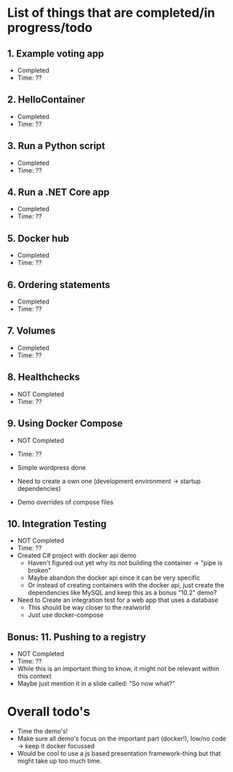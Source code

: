 # List of things that are completed/in progress/todo

## 1. Example voting app
- Completed
- Time: ??

## 2. HelloContainer
- Completed
- Time: ??

## 3. Run a Python script
- Completed 
- Time: ??

## 4. Run a .NET Core app
- Completed
- Time: ??

## 5. Docker hub
- Completed
- Time: ??

## 6. Ordering statements
- Completed
- Time: ??

## 7. Volumes
- Completed
- Time: ??

## 8. Healthchecks
- NOT Completed
- Time: ??

## 9. Using Docker Compose
- NOT Completed
- Time: ??

- Simple wordpress done
- Need to create a own one (development environment -> startup dependencies)
- Demo overrides of compose files

## 10. Integration Testing
- NOT Completed
- Time: ??
- Created C# project with docker api demo
  - Haven't figured out yet why its not building the container -> "pipe is broken"
  - Maybe abandon the docker api since it can be very specific
  - Or instead of creating containers with the docker api, just create the dependencies like MySQL and keep this as a bonus "10.2" demo?
- Need to Create an integration test for a web app that uses a database
  - This should be way closer to the realworld
  - Just use docker-compose

## Bonus: 11. Pushing to a registry
- NOT Completed
- Time: ??
- While this is an important thing to know, it might not be relevant within this context
- Maybe just mention it in a slide called: "So now what?"

# Overall todo's
- Time the demo's!
- Make sure all demo's focus on the important part (docker!), low/no code -> keep it docker focussed
- Would be cool to use a js based presentation framework-thing but that might take up too much time.